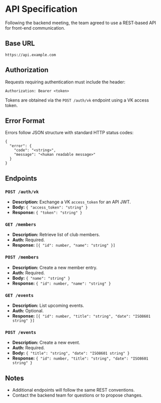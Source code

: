 # API Specification

Following the backend meeting, the team agreed to use a REST-based API for front-end communication.

## Base URL

`https://api.example.com`

## Authorization

Requests requiring authentication must include the header:

```
Authorization: Bearer <token>
```

Tokens are obtained via the `POST /auth/vk` endpoint using a VK access token.

## Error Format

Errors follow JSON structure with standard HTTP status codes:

```
{
  "error": {
    "code": "<string>",
    "message": "<human readable message>"
  }
}
```

## Endpoints

### `POST /auth/vk`
- **Description:** Exchange a VK `access_token` for an API JWT.
- **Body:** `{ "access_token": "string" }`
- **Response:** `{ "token": "string" }`

### `GET /members`
- **Description:** Retrieve list of club members.
- **Auth:** Required.
- **Response:** `[{ "id": number, "name": "string" }]`

### `POST /members`
- **Description:** Create a new member entry.
- **Auth:** Required.
- **Body:** `{ "name": "string" }`
- **Response:** `{ "id": number, "name": "string" }`

### `GET /events`
- **Description:** List upcoming events.
- **Auth:** Optional.
- **Response:** `[{ "id": number, "title": "string", "date": "ISO8601 string" }]`

### `POST /events`
- **Description:** Create a new event.
- **Auth:** Required.
- **Body:** `{ "title": "string", "date": "ISO8601 string" }`
- **Response:** `{ "id": number, "title": "string", "date": "ISO8601 string" }`

## Notes
- Additional endpoints will follow the same REST conventions.
- Contact the backend team for questions or to propose changes.
